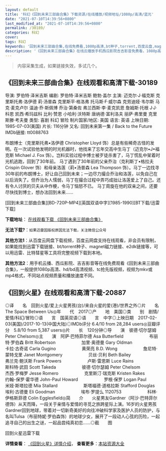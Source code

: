 ```yaml
---
layout: default
title: '科幻《回到未来三部曲合集》下载资源/在线播放/视频地址/1080p/高清/蓝光'
date: "2021-07-10T14:39:56+0800"
last_modified_at: "2021-07-10T14:39:56+0800"
permalink: /30189/
categories: 科幻
cover:
tags: 科幻
keywords: '回到未来三部曲合集,在线免费看,1080p高清,bt种子,torrent,百度云盘,magnet,磁力链,迅雷下载资源'
description: '《回到未来三部曲合集》在线云播放手机西瓜影院吉吉影音免费看，1080p高清bd/hd未删减完整版和tc抢先枪版，mkv/mp4格式，附带bt/torrent种子、magnet/磁力链、百度云盘、网盘资源迅雷下载链接'
---
```


>内容采集生成，如果链接失效，多试几个。


## 《回到未来三部曲合集》在线观看和高清下载-30189

导演: 罗伯特·泽米吉斯 编剧: 罗伯特·泽米吉斯 鲍勃·盖尔 主演: 迈克尔·J·福克斯 克里斯托弗·洛伊德 莉·汤普森 克里斯平·格洛弗 托马斯·F·威尔森 克劳迪娅·韦尔斯 马克·麦克卢尔 温迪·乔·斯佩博 乔治·第桑佐 弗兰西斯·李·麦克凯恩 詹姆斯·托根 J·J·科恩 凯西·希玛兹科 比利·赞恩 小哈利·沃特斯 唐纳德·富利洛夫 丽萨·弗里曼 克里斯滕·考夫曼 类型: 喜剧 科幻 冒险 制片国家/地区: 美国 语言: 英语 上映日期: 1985-07-03(美国) 片长: 116分钟 又名: 回到未来第一集 / Back to the Future IMDb链接: tt0088763

布朗博士（克里斯托弗•洛伊德 Christopher Lloyd 饰）总是有些稀奇古怪的发明。在一次试验他发明的时光机器时，他找来了忘年交高中生马丁（迈克尔•J•福克斯 Michael J. Fox 饰）。岂料实验过程中博士被歹徒杀害了，马丁慌乱中架着时光机逃跑，回到了30年前。 马丁遇到了30年前的父亲乔治（克利斯丁•格拉夫 Crispin Glover 饰）和母亲洛莲（莉•汤普森 Lea Thompson 饰）。马丁一边找寻30年前的布朗博士，好让自己回到未来；一边尽力撮合乔治和洛莲，以免自己在以后消失了。但乔治为人懦弱，马丁在撮合过程中弄巧成拙让洛莲爱上了自己。还有令人讨厌的贝夫从中作梗，令马丁恼怒不已。 马丁周旋在他的双亲之间，还要尽快找到博士，想办法回到未来……


[回到未来三部曲合集][BD-720P-MP4][英国双语中字][1985-1990][BT下载/迅雷下载]

**下载地址**： [在线观看下载 《回到未来三部曲合集》](https://www.btdx8.com/torrent/back_to_the-future_1985_1990.html) 


**无法下载?**：`如果迅雷因版权原因无法下载，关注微信公众号 `

**其他方法1**：从百度云网盘下载视频，百度云网盘支持在线观看，非会员有限制，如果能找到迅雷下载链接、bt/torrent种子、magnet磁力链接、e2dk链接等，可以用迅雷、比特彗星等工具将完整视频下载到本地。

**其他方法2**：用手机云播、西瓜影院、吉吉影音等在线免费观看《回到未来三部曲合集》，一般提供1080p高清、hd/bd高清视频、tc抢先版视频，视频为mkv或mp4格式，不同站点视频质量和播放速度不同。


## 《回到火星》在线观看和高清下载-20887

◎译　　名　回到火星/爱上火星男孩(台)/来自火星的爱(港)/世界之外◎片　　名　The Space Between Us◎年　　代　2017◎产　　地　美国◎类　　别　剧情/爱情/科幻/冒险◎语　　言　国英双语◎语　　言　中字◎上映日期　2017-02-03(美国)/2017-10-13(中国大陆)◎IMDb评分 6.4/10 from 28,284 users◎豆瓣评分　5.8/10 from 5,387 users◎片　　长　120分钟◎导　　演　彼德·切尔瑟姆 Peter Chelsom◎主　　演　阿萨·巴特菲尔德 Asa Butterfield　　　　　　布丽特·罗伯森 Britt Robertson　　　　　　加里·奥德曼 Gary Oldman　　　　　　卡拉·古奇诺 Carla Gugino　　　　　　黄荣亮 B.D. Wong　　　　　　詹尼特·蒙特戈里 Janet Montgomery　　　　　　贝丝·贝利 Beth Bailey　　　　　　弗兰克·鲍沃斯 Frank Powers　　　　　　卢斯·雷恩斯 Luce Rains　　　　　　斯科特·武田 Scott Takeda　　　　　　彼德·切尔瑟姆 Peter Chelsom　　　　　　杰西·罗梅罗 Jesse Romero　　　　　　克里斯汀·瑞克斯 Kristen Rakes　　　　　　约翰-保罗·霍华德 John-Paul Howard　　　　　　罗根·保罗 Logan Paul　　　　　　米娅·斯塔拉德 Mia Stallard　　　　　　斯塔福德·道格拉斯 Stafford Douglas　　　　　　埃利·古德曼 Eli Goodman　　　　　　埃布·罗提么 1120753　　　　　　科林·伊格斯菲德 Colin Egglesfield◎简　　介　　火星男友Gardner（阿沙·巴特菲尔德饰）从天而降，一段关于亲情与爱情的寻觅之旅跨星际上演。16岁的火星男孩Gardner回到地球，带着对一切新奇美好的向往冲破科学家及医护人员的防护，与名叫Tulsa（布丽特妮·罗伯森饰）的地球少女，展开了一段动人心弦的历险，一起追寻自己的出生之谜，一起品尝纯真初恋……◎截　　图


回到火星迅雷下载

**详情查看**： [《回到火星》详情介绍](/movie/20887/)， **查看更多**：[本站资源大全](/movie/t/all/)

